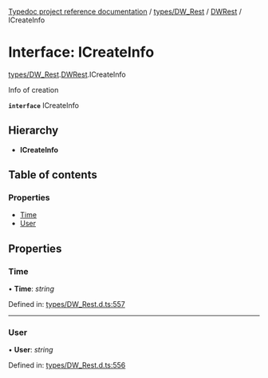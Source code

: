 [Typedoc project reference documentation](../README.md) / [types/DW_Rest](../modules/types_dw_rest.md) / [DWRest](../modules/types_dw_rest.dwrest.md) / ICreateInfo

# Interface: ICreateInfo

[types/DW_Rest](../modules/types_dw_rest.md).[DWRest](../modules/types_dw_rest.dwrest.md).ICreateInfo

Info of creation

**`interface`** ICreateInfo

## Hierarchy

* **ICreateInfo**

## Table of contents

### Properties

- [Time](types_dw_rest.dwrest.icreateinfo.md#time)
- [User](types_dw_rest.dwrest.icreateinfo.md#user)

## Properties

### Time

• **Time**: *string*

Defined in: [types/DW_Rest.d.ts:557](https://github.com/DocuWare/REST-Sample-TS/blob/6171aa8/src/types/DW_Rest.d.ts#L557)

___

### User

• **User**: *string*

Defined in: [types/DW_Rest.d.ts:556](https://github.com/DocuWare/REST-Sample-TS/blob/6171aa8/src/types/DW_Rest.d.ts#L556)
